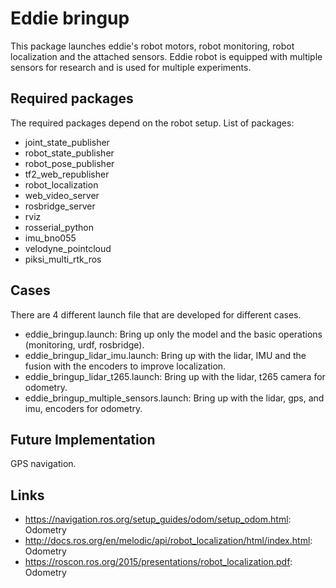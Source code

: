 # Eddie bringup

This package launches eddie's robot motors, robot monitoring, robot localization and the attached sensors. Eddie robot is equipped with multiple sensors for research and is used for multiple experiments.

## Required packages

The required packages depend on the robot setup.
List of packages:
* joint_state_publisher
* robot_state_publisher
* robot_pose_publisher
* tf2_web_republisher
* robot_localization
* web_video_server
* rosbridge_server
* rviz
* rosserial_python
* imu_bno055
* velodyne_pointcloud
* piksi_multi_rtk_ros

## Cases

There are 4 different launch file that are developed for different cases.

* eddie_bringup.launch: Bring up only the model and the basic operations (monitoring, urdf, rosbridge).
* eddie_bringup_lidar_imu.launch: Bring up with the lidar, IMU and the fusion with the encoders to improve localization.
* eddie_bringup_lidar_t265.launch: Bring up with the lidar, t265 camera for odometry. 
* eddie_bringup_multiple_sensors.launch: Bring up with the lidar, gps, and imu, encoders for odometry.

## Future Implementation

GPS navigation. 

## Links

* https://navigation.ros.org/setup_guides/odom/setup_odom.html: Odometry
* http://docs.ros.org/en/melodic/api/robot_localization/html/index.html: Odometry
* https://roscon.ros.org/2015/presentations/robot_localization.pdf: Odometry
